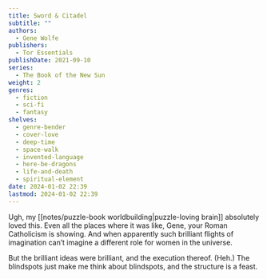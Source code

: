 ```yaml
---
title: Sword & Citadel
subtitle: ""
authors:
  - Gene Wolfe
publishers:
  - Tor Essentials
publishDate: 2021-09-10
series:
  - The Book of the New Sun
weight: 2
genres:
  - fiction
  - sci-fi
  - fantasy
shelves:
  - genre-bender
  - cover-love
  - deep-time
  - space-walk
  - invented-language
  - here-be-dragons
  - life-and-death
  - spiritual-element
date: 2024-01-02 22:39
lastmod: 2024-01-02 22:39
---
```

Ugh, my [[notes/puzzle-book worldbuilding|puzzle-loving brain]] absolutely loved this. Even all the places where it was like, Gene, your Roman Catholicism is showing. And when apparently such brilliant flights of imagination can’t imagine a different role for women in the universe.  
  
But the brilliant ideas were brilliant, and the execution thereof. (Heh.) The blindspots just make me think about blindspots, and the structure is a feast.